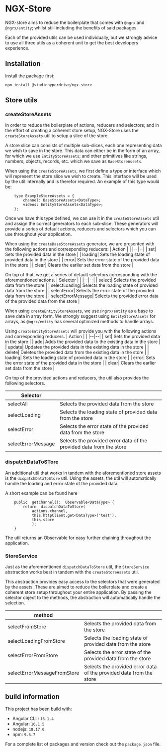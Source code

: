 
# NGX-Store


NGX-store aims to reduce the boilerplate that comes with `@ngrx` and `@ngrx/entity`; whilst still including the benefits of said packages.

Each of the provided utils can be used individually, but we strongly advice to use all three utils as a coherent unit to get the best developers experience.

## Installation
Install the package first:

```shell
npm install @studiohyperdrive/ngx-store
```
## Store utils

  

### createStoreAssets
  

In order to reduce the boilerplate of actions, reducers and selectors; and in the effort of creating a coherent store setup, NGX-Store uses the `createStoreAssets` util to setup a slice of the store.
  

A store slice can consists of multiple sub-slices, each one representing data we wish to save in the store. This data can either be in the form of an array, for which we use `EntityStoreAssets`; and other primitives like strings, numbers, objects, records, etc. which we save as `BaseStoreAssets`.


When using the `createStoreAssets`, we first define a type or interface which will represent the store slice we wish to create. This interface will be used by the util internally and is therefor required. An example of this type would be:

```
    type ExampleStoreAssets = {
	    channel: BaseStoreAssets<DataType>;
	    videos: EntityStoreAssets<DataType>;   
    };
```

Once we have this type defined, we can use it in the `createStoreAssets` util and assign the correct generators to each sub-slice. These generators will provide a series of default actions, reducers and selectors which you can use throughout your application.

When using the `createBaseStoreAssets` generator, we are presented with the following actions and corresponding reducers:
| Action |  |
|--|--|
|  set| Sets the provided data in the store |
|  loading| Sets the loading state of provided data in the store |
|  error| Sets the error state of the provided data in the store |
|  clear| Clears the earlier set data from the store |

On top of that, we get a series of default selectors corresponding with the aforementioned actions.
| Selector |  |
|--|--|
|  select| Selects the provided data from the store |
|  selectLoading| Selects the loading state of provided data from the store |
|  selectError| Selects the error state of the provided data from the store |
|  selectErrorMessage| Selects the provided error data of the provided data from the store |

When using `createEntityStoreAssets`, we use `@ngrx/entity` as a base to save data in array form. We strongly suggest using `EntityStoreAssets` for arrays, as `@ngrx/entity` has several optimized methods to handle arrays.

Using `createEntityStoreAssets` will provide you with the following actions and corresponding reducers.
| Action |  |
|--|--|
|  set| Sets the provided data in the store |
|  add| Adds the provided data to the existing data in the store |
|  update| Updates the provided data in the existing data in the store |
|  delete| Deletes the provided data from the existing data in the store |
|  loading| Sets the loading state of provided data in the store |
|  error| Sets the error state of the provided data in the store |
|  clear| Clears the earlier set data from the store |

On top of the provided actions and reducers, the util also provides the following selectors.

| Selector |  |
|--|--|
|  selectAll| Selects the provided data from the store |
|  selectLoading| Selects the loading state of provided data from the store |
|  selectError| Selects the error state of the provided data from the store |
|  selectErrorMessage| Selects the provided error data of the provided data from the store |

### dispatchDataToSTore

An additional util that works in tandem with the aforementioned store assets is the `dispatchDataToStore` util. Using the assets, the util will automatically handle the loading and error state of the provided data.

A short example can be found here
```
    public  getChannel():  Observable<DataType> {
	    return  dispatchDataToStore(
		    actions.channel,
		    this.httpClient.get<DataType>('test'),
		    this.store
		    );
    }
```

The util returns an Observable for easy further chaining throughout the application.

### StoreService

Just as the aforementioned `dispatchDataToStore` util, the `StoreService` abstraction works best in tandem with the `createStoreAssets` util.

This abstraction provides easy access to the selectors that were generated by the assets. These are aimed to reduce the boilerplate and create a coherent store setup throughout your entire application. By passing the selector object to the methods, the abstraction will automatically handle the selection.

| method |  |
|--|--|
|  selectFromStore| Selects the provided data from the store |
|  selectLoadingFromStore| Selects the loading state of provided data from the store |
|  selectErrorFromStore| Selects the error state of the provided data from the store |
|  selectErrorMessageFromStore| Selects the provided error data of the provided data from the store |


## build information
This project has been build with:
- Angular CLI : `16.1.4`
- Angular: `16.1.5`
- nodejs: `18.17.0`
- npm: `9.6.7`

For a complete list of packages and version check out the `package.json` file.
